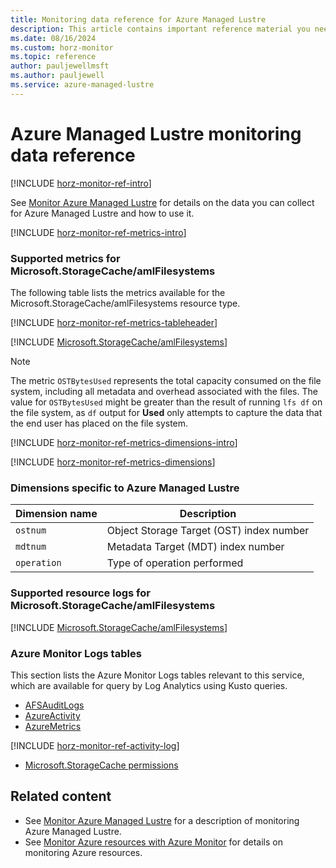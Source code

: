 ```yaml
---
title: Monitoring data reference for Azure Managed Lustre
description: This article contains important reference material you need when you monitor Azure Managed Lustre.
ms.date: 08/16/2024
ms.custom: horz-monitor
ms.topic: reference
author: pauljewellmsft
ms.author: pauljewell
ms.service: azure-managed-lustre
---
```


# Azure Managed Lustre monitoring data reference

[!INCLUDE [horz-monitor-ref-intro](~/../azure-stack/reusable-content/ce-skilling/azure/includes/azure-monitor/horizontals/horz-monitor-ref-intro.md)]

See [Monitor Azure Managed Lustre](monitor-file-system.md) for details on the data you can collect for Azure Managed Lustre and how to use it.

[!INCLUDE [horz-monitor-ref-metrics-intro](~/../azure-stack/reusable-content/ce-skilling/azure/includes/azure-monitor/horizontals/horz-monitor-ref-metrics-intro.md)]

### Supported metrics for Microsoft.StorageCache/amlFilesystems

The following table lists the metrics available for the Microsoft.StorageCache/amlFilesystems resource type.

[!INCLUDE [horz-monitor-ref-metrics-tableheader](~/../azure-stack/reusable-content/ce-skilling/azure/includes/azure-monitor/horizontals/horz-monitor-ref-metrics-tableheader.md)]

[!INCLUDE [Microsoft.StorageCache/amlFilesystems](~/../azure-stack/reusable-content/ce-skilling/azure/includes/azure-monitor/reference/metrics/microsoft-storagecache-amlfilesystems-metrics-include.md)]

> [!NOTE]
> The metric `OSTBytesUsed` represents the total capacity consumed on the file system, including all metadata and overhead associated with the files. The value for `OSTBytesUsed` might be greater than the result of running `lfs df` on the file system, as `df` output for **Used** only attempts to capture the data that the end user has placed on the file system.

[!INCLUDE [horz-monitor-ref-metrics-dimensions-intro](~/../azure-stack/reusable-content/ce-skilling/azure/includes/azure-monitor/horizontals/horz-monitor-ref-metrics-dimensions-intro.md)]

[!INCLUDE [horz-monitor-ref-metrics-dimensions](~/../azure-stack/reusable-content/ce-skilling/azure/includes/azure-monitor/horizontals/horz-monitor-ref-metrics-dimensions.md)]

### Dimensions specific to Azure Managed Lustre

| Dimension name | Description |
| --- | --- |
| `ostnum` | Object Storage Target (OST) index number |
| `mdtnum` | Metadata Target (MDT) index number |
| `operation` | Type of operation performed |

### Supported resource logs for Microsoft.StorageCache/amlFilesystems

[!INCLUDE [Microsoft.StorageCache/amlFilesystems](~/../azure-stack/reusable-content/ce-skilling/azure/includes/azure-monitor/reference/logs/microsoft-storagecache-amlfilesystems-logs-include.md)]

### Azure Monitor Logs tables

This section lists the Azure Monitor Logs tables relevant to this service, which are available for query by Log Analytics using Kusto queries.

- [AFSAuditLogs](/azure/azure-monitor/reference/tables/AFSAuditLogs)
- [AzureActivity](/azure/azure-monitor/reference/tables/azureactivity)
- [AzureMetrics](/azure/azure-monitor/reference/tables/azuremetrics)

[!INCLUDE [horz-monitor-ref-activity-log](~/../azure-stack/reusable-content/ce-skilling/azure/includes/azure-monitor/horizontals/horz-monitor-ref-activity-log.md)]

- [Microsoft.StorageCache permissions](/azure/role-based-access-control/permissions/storage#microsoftstoragecache)

## Related content

- See [Monitor Azure Managed Lustre](monitor-file-system.md) for a description of monitoring Azure Managed Lustre.
- See [Monitor Azure resources with Azure Monitor](/azure/azure-monitor/essentials/monitor-azure-resource) for details on monitoring Azure resources.
